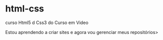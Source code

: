 # html-css
 curso Html5 d Css3 do Curso em Video


Estou aprendendo a criar sites e agora vou gerenciar meus repositórios>